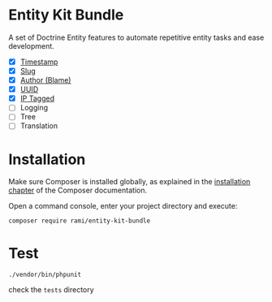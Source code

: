 Entity Kit Bundle
===

A set of Doctrine Entity features to automate repetitive entity tasks and ease development.

- [x] [Timestamp](docs/timestamp.md)
- [x] [Slug](docs/slug.md)
- [x] [Author (Blame)](docs/author.md)
- [x] [UUID](docs/uuid.md)
- [x] [IP Tagged](docs/ip_tagged.md)
- [ ] Logging
- [ ] Tree
- [ ] Translation

Installation
============

Make sure Composer is installed globally, as explained in the
[installation chapter](https://getcomposer.org/doc/00-intro.md)
of the Composer documentation.

Open a command console, enter your project directory and execute:

```console
composer require rami/entity-kit-bundle
```

Test
=

```console
./vendor/bin/phpunit
```

check the `tests` directory